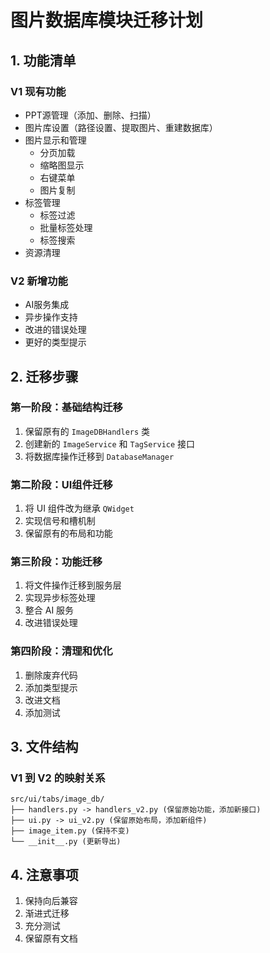 # 图片数据库模块迁移计划

## 1. 功能清单

### V1 现有功能
- PPT源管理（添加、删除、扫描）
- 图片库设置（路径设置、提取图片、重建数据库）
- 图片显示和管理
  - 分页加载
  - 缩略图显示
  - 右键菜单
  - 图片复制
- 标签管理
  - 标签过滤
  - 批量标签处理
  - 标签搜索
- 资源清理

### V2 新增功能
- AI服务集成
- 异步操作支持
- 改进的错误处理
- 更好的类型提示

## 2. 迁移步骤

### 第一阶段：基础结构迁移
1. 保留原有的 `ImageDBHandlers` 类
2. 创建新的 `ImageService` 和 `TagService` 接口
3. 将数据库操作迁移到 `DatabaseManager`

### 第二阶段：UI组件迁移
1. 将 UI 组件改为继承 `QWidget`
2. 实现信号和槽机制
3. 保留原有的布局和功能

### 第三阶段：功能迁移
1. 将文件操作迁移到服务层
2. 实现异步标签处理
3. 整合 AI 服务
4. 改进错误处理

### 第四阶段：清理和优化
1. 删除废弃代码
2. 添加类型提示
3. 改进文档
4. 添加测试

## 3. 文件结构

### V1 到 V2 的映射关系
```
src/ui/tabs/image_db/
├── handlers.py -> handlers_v2.py (保留原始功能，添加新接口)
├── ui.py -> ui_v2.py (保留原始布局，添加新组件)
├── image_item.py (保持不变)
└── __init__.py (更新导出)
```

## 4. 注意事项
1. 保持向后兼容
2. 渐进式迁移
3. 充分测试
4. 保留原有文档 